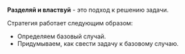 **Разделяй и властвуй** - это подход к решению задачи.

Стратегия работает следующим образом:
- Определяем базовый случай.
- Придумываем, как свести задачу к базовому случаю.